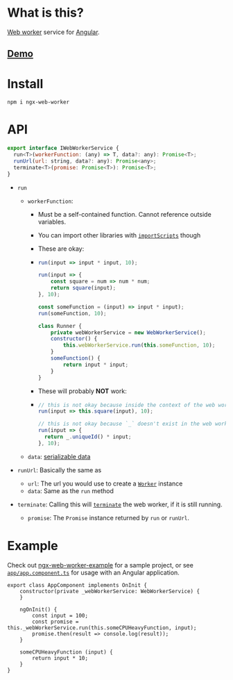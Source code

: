 # What is this?

[Web worker](https://developer.mozilla.org/en-US/docs/Web/API/Web_Workers_API/Using_web_workers)
service for [Angular](https://angular.io).

## [Demo](https://github.com/start-javascript/ngx-web-worker)

# Install

```shell
npm i ngx-web-worker
```

# API

```javascript
export interface IWebWorkerService {
  run<T>(workerFunction: (any) => T, data?: any): Promise<T>;
  runUrl(url: string, data?: any): Promise<any>;
  terminate<T>(promise: Promise<T>): Promise<T>;
}
```

- `run`

  - `workerFunction`:

    - Must be a self-contained function. Cannot reference outside variables.
    - You can import other libraries with
      [`importScripts`](https://developer.mozilla.org/en-US/docs/Web/API/WorkerGlobalScope/importScripts)
      though
    - These are okay:
    - ```javascript
      run(input => input * input, 10);

      run(input => {
          const square = num => num * num;
          return square(input);
      }, 10);

      const someFunction = (input) => input * input);
      run(someFunction, 10);

      class Runner {
          private webWorkerService = new WebWorkerService();
          constructor() {
              this.webWorkerService.run(this.someFunction, 10);
          }
          someFunction() {
              return input * input;
          }
      }
      ```

    - These will probably **NOT** work:
    - ```javascript
      // this is not okay because inside the context of the web worker `this` is not the same `this` as here.
      run(input => this.square(input), 10);

      // this is not okay because `_` doesn't exist in the web worker context (assuming tht `_` is available here to begin with)
      run(input => {
        return _.uniqueId() * input;
      }, 10);
      ```

  - `data`:
    [serializable data](https://developer.mozilla.org/en-US/docs/Web/API/Web_Workers_API/Structured_clone_algorithm)

- `runUrl`: Basically the same as
  - `url`: The url you would use to create a
    [`Worker`](https://developer.mozilla.org/en-US/docs/Web/API/Worker/Worker) instance
  - `data`: Same as the `run` method
- `terminate`: Calling this will
  [`terminate`](https://developer.mozilla.org/en-US/docs/Web/API/Worker/terminate) the web worker,
  if it is still running.
  - `promise`: The `Promise` instance returned by `run` or `runUrl`.

# Example

Check out [ngx-web-worker-example](https://github.com/nitinkrmr/ngx-web-worker-example) for a
sample project, or see [`app/app.component.ts`](app/app.component.ts) for usage with an Angular
application.

```
export class AppComponent implements OnInit {
    constructor(private _webWorkerService: WebWorkerService) {
    }

    ngOnInit() {
        const input = 100;
        const promise = this._webWorkerService.run(this.someCPUHeavyFunction, input);
        promise.then(result => console.log(result));
    }

    someCPUHeavyFunction (input) {
        return input * 10;
    }
}
```

